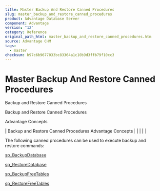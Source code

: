 ```yaml
---
title: Master Backup And Restore Canned Procedures
slug: master_backup_and_restore_canned_procedures
product: Advantage Database Server
component: Advantage
version: "12"
category: Reference
original_path_html: master_backup_and_restore_canned_procedures.htm
source: Advantage CHM
tags:
  - master
checksum: b97c6b9677033bc83364a1c10b9d3ffb79f10cc3
---
```


# Master Backup And Restore Canned Procedures

Backup and Restore Canned Procedures

Backup and Restore Canned Procedures

Advantage Concepts

| Backup and Restore Canned Procedures  Advantage Concepts |  |  |  |  |

The following canned procedures can be used to execute backup and restore commands:

[sp\_BackupDatabase](master_sp_backupdatabase.md)

[sp\_RestoreDatabase](master_sp_restoredatabase.md)

[sp\_BackupFreeTables](master_sp_backupfreetables.md)

[sp\_RestoreFreeTables](master_sp_restorefreetables.md)

